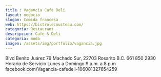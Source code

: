 ```yaml
---
title : Vagancia Cafe Deli
layout: negocio
slogan: Comida francesa
web: https://bistrolecousteau.com/
categoria: Restaurant
descripcion: Cafe & Deli
categoria: moda
imagen: /assets/img/portfolio/vagancia.jpg
---
```


Blvd Benito Juárez 79
Machado Sur, 22703 Rosarito B.C. 
661 850 2930
Horario de Servicio 
Lunes a Domingo 
 9 a.m. a 8 p.m
facebook.com/Vagancia-cafedeli-106081327654259
